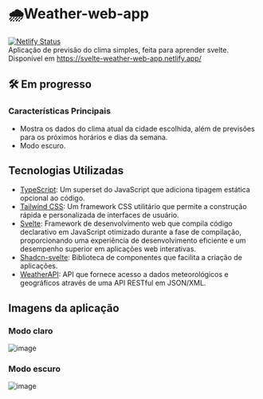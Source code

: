 # 🌧️Weather-web-app 
[![Netlify Status](https://api.netlify.com/api/v1/badges/556bd79e-dee2-4251-912c-f137e69cb6db/deploy-status)](https://app.netlify.com/sites/svelte-weather-web-app/deploys) <br>
Aplicação de previsão do clima simples, feita para aprender svelte. <br>
Disponível em https://svelte-weather-web-app.netlify.app/

## 🛠️ Em progresso
### Características Principais
* Mostra os dados do clima atual da cidade escolhida, além de previsões para os próximos horários e dias da semana.
* Modo escuro.

## Tecnologias Utilizadas
* [TypeScript](https://www.typescriptlang.org): Um superset do JavaScript que adiciona tipagem estática opcional ao código.
* [Tailwind CSS](https://tailwindui.com): Um framework CSS utilitário que permite a construção rápida e personalizada de interfaces de usuário.
* [Svelte](https://svelte.dev): Framework de desenvolvimento web que compila código declarativo em JavaScript otimizado durante a fase de compilação, proporcionando uma experiência de desenvolvimento eficiente e um desempenho superior em aplicações web interativas.
* [Shadcn-svelte](https://shadcn-svelte.com): Biblioteca de componentes que facilita a criação de aplicações.
* [WeatherAPI](https://www.weatherapi.com/): API que fornece acesso a dados meteorológicos e geográficos através de uma API RESTful em JSON/XML.

## Imagens da aplicação
### Modo claro
![image](https://github.com/Maruquitus/weather-web-app/assets/58173530/6482eae4-a380-43c4-a49e-acc9a55e07ab)
### Modo escuro
![image](https://github.com/Maruquitus/weather-web-app/assets/58173530/07074aea-7733-4fcf-aec1-0e8697b22256)

